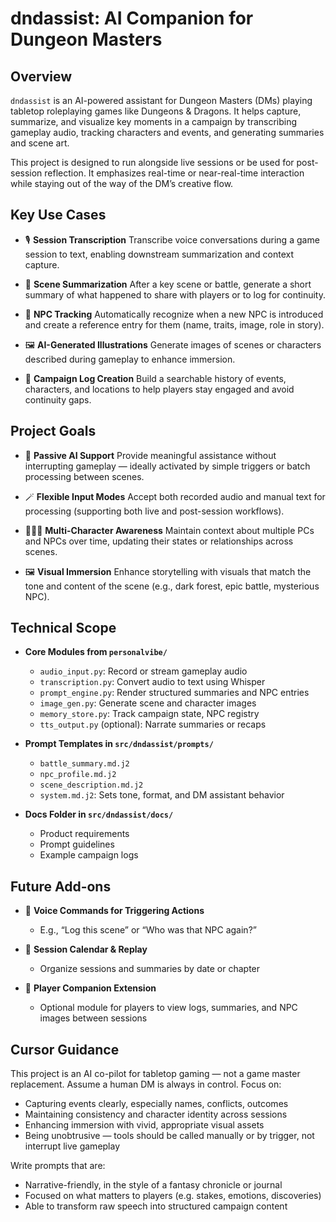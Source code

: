 # dndassist: AI Companion for Dungeon Masters

## Overview

`dndassist` is an AI-powered assistant for Dungeon Masters (DMs) playing tabletop roleplaying games like Dungeons & Dragons. It helps capture, summarize, and visualize key moments in a campaign by transcribing gameplay audio, tracking characters and events, and generating summaries and scene art.

This project is designed to run alongside live sessions or be used for post-session reflection. It emphasizes real-time or near-real-time interaction while staying out of the way of the DM’s creative flow.

## Key Use Cases

- 🎙️ **Session Transcription**
  Transcribe voice conversations during a game session to text, enabling downstream summarization and context capture.

- 🧾 **Scene Summarization**
  After a key scene or battle, generate a short summary of what happened to share with players or to log for continuity.

- 🧙 **NPC Tracking**
  Automatically recognize when a new NPC is introduced and create a reference entry for them (name, traits, image, role in story).

- 🖼️ **AI-Generated Illustrations**
  Generate images of scenes or characters described during gameplay to enhance immersion.

- 📘 **Campaign Log Creation**
  Build a searchable history of events, characters, and locations to help players stay engaged and avoid continuity gaps.

## Project Goals

- 🧠 **Passive AI Support**
  Provide meaningful assistance without interrupting gameplay — ideally activated by simple triggers or batch processing between scenes.

- 🪄 **Flexible Input Modes**
  Accept both recorded audio and manual text for processing (supporting both live and post-session workflows).

- 🧑‍🤝‍🧑 **Multi-Character Awareness**
  Maintain context about multiple PCs and NPCs over time, updating their states or relationships across scenes.

- 🖼️ **Visual Immersion**
  Enhance storytelling with visuals that match the tone and content of the scene (e.g., dark forest, epic battle, mysterious NPC).

## Technical Scope

- **Core Modules from `personalvibe/`**
  - `audio_input.py`: Record or stream gameplay audio
  - `transcription.py`: Convert audio to text using Whisper
  - `prompt_engine.py`: Render structured summaries and NPC entries
  - `image_gen.py`: Generate scene and character images
  - `memory_store.py`: Track campaign state, NPC registry
  - `tts_output.py` (optional): Narrate summaries or recaps

- **Prompt Templates in `src/dndassist/prompts/`**
  - `battle_summary.md.j2`
  - `npc_profile.md.j2`
  - `scene_description.md.j2`
  - `system.md.j2`: Sets tone, format, and DM assistant behavior

- **Docs Folder in `src/dndassist/docs/`**
  - Product requirements
  - Prompt guidelines
  - Example campaign logs

## Future Add-ons

- 🤖 **Voice Commands for Triggering Actions**
  - E.g., “Log this scene” or “Who was that NPC again?”

- 📅 **Session Calendar & Replay**
  - Organize sessions and summaries by date or chapter

- 🧩 **Player Companion Extension**
  - Optional module for players to view logs, summaries, and NPC images between sessions

## Cursor Guidance

This project is an AI co-pilot for tabletop gaming — not a game master replacement. Assume a human DM is always in control. Focus on:

- Capturing events clearly, especially names, conflicts, outcomes
- Maintaining consistency and character identity across sessions
- Enhancing immersion with vivid, appropriate visual assets
- Being unobtrusive — tools should be called manually or by trigger, not interrupt live gameplay

Write prompts that are:
- Narrative-friendly, in the style of a fantasy chronicle or journal
- Focused on what matters to players (e.g. stakes, emotions, discoveries)
- Able to transform raw speech into structured campaign content
